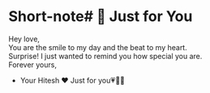 # Short-note# 💖 Just for You

Hey love,  
You are the smile to my day and the beat to my heart.  
Surprise! I just wanted to remind you how special you are.  
Forever yours,  
- Your Hitesh ❤️
Just for you💗🧟‍♀️
